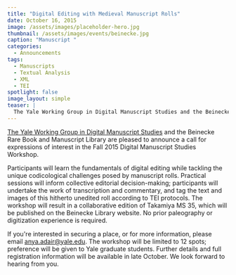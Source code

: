```yaml
---
title: "Digital Editing with Medieval Manuscript Rolls"
date: October 16, 2015
image: /assets/images/placeholder-hero.jpg
thumbnail: /assets/images/events/beinecke.jpg
caption: "Manuscript "
categories: 
  - Announcements
tags:
  - Manuscripts
  - Textual Analysis
  - XML
  - TEI
spotlight: false 
image_layout: simple
teaser: |
  The Yale Working Group in Digital Manuscript Studies and the Beinecke Rare Book and Manuscript Library are pleased to announce a call for expressions of interest in the Fall 2015 Digital Manuscript...
---
```


[The Yale Working Group in Digital Manuscript Studies](http://whc.yale.edu/digital-manuscript-studies) and the Beinecke Rare Book and Manuscript Library are pleased to announce a call for expressions of interest in the Fall 2015 Digital Manuscript Studies Workshop.

Participants will learn the fundamentals of digital editing while tackling the unique codicological challenges posed by manuscript rolls. Practical sessions will inform collective editorial decision-making; participants will undertake the work of transcription and commentary, and tag the text and images of this hitherto unedited roll according to TEI protocols. The workshop will result in a collaborative edition of Takamiya MS 35, which will be published on the Beinecke Library website. No prior paleography or digitization experience is required.

If you're interested in securing a place, or for more information, please email [anya.adair@yale.edu](mailto:anya.adair@yale.edu). The workshop will be limited to 12 spots; preference will be given to Yale graduate students. Further details and full registration information will be available in late October. We look forward to hearing from you.